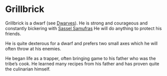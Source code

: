 # Grillbrick

Grillbrick is a dwarf (see [Dwarves][]). He is strong and courageous and
constantly bickering with [Sassel Samufras][] He will do anything to protect
his friends.

He is quite dexterous for a dwarf and prefers two small axes which he will often
throw at his enemies.

He began life as a trapper, often bringing game to his father who was the
tribe’s cook. He learned many recipes from his father and has proven quite the
culinarian himself.

[Dwarves]: ../races/dwarves.md
[Sassel Samufras]: ./sassel-samufras.md
